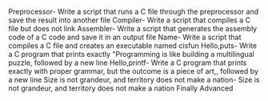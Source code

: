 Preprocessor- Write a script that runs a C file through the preprocessor and save the result into another file
Compiler- Write a script that compiles a C file but does not link
Assembler- Write a script that generates the assembly code of a C code and save it in an output file
Name- Write a script that compiles a C file and creates an executable named cisfun
Hello,puts- Write a C program that prints exactly "Programming is like building a multilingual puzzle, followed by a new line
Hello,printf- Write a C program that prints exactly with proper grammar, but the outcome is a piece of art,, followed by a new line
Size is not grandeur, and territory does not make a nation- Size is not grandeur, and territory does not make a nation
Finally Advanced
